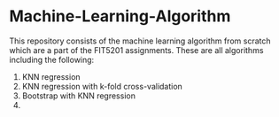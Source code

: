 # Machine-Learning-Algorithm
This repository consists of the machine learning algorithm from scratch which are a part of the FIT5201 assignments.
These are all algorithms including the following:
1. KNN regression
2. KNN regression with k-fold cross-validation
3. Bootstrap with KNN regression
4. 

